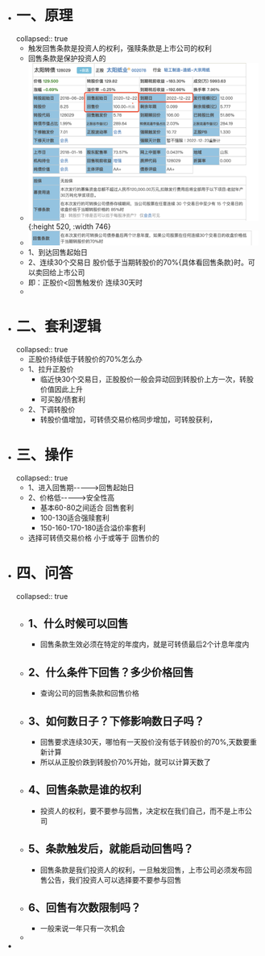 - # 一、原理
  collapsed:: true
	- 触发回售条款是投资人的权利，强赎条款是上市公司的权利
	- 回售条款是保护投资人的
	- ![image.png](../assets/image_1668607316616_0.png){:height 520, :width 746}
	- ![image.png](../assets/image_1668607448019_0.png)
	- 1、到达回售起始日
	- 2、连续30个交易日 股价低于当期转股价的70%{具体看回售条款}时。可以卖回给上市公司
	- 即：正股价<回售触发价   连续30天时
	-
- # 二、套利逻辑
  collapsed:: true
	- 正股价持续低于转股价的70%怎么办
	- 1、拉升正股价
		- 临近快30个交易日，正股股价一般会异动回到转股价上方一次，转股价值因此上升
		- 可买股/债套利
	- 2、下调转股价
		- 转股价值增加，可转债交易价格同步增加，可转股获利，
- # 三、操作
  collapsed:: true
	- 1、进入回售期----->回售起始日
	- 2、价格低----->安全性高
		- 基本60-80之间适合 回售套利
		- 100-130适合强赎套利
		- 150-160-170-180适合溢价率套利
	- 选择可转债交易价格    小于或等于   回售价的
- # 四、问答
  collapsed:: true
	- ## 1、什么时候可以回售
		- 回售条款生效必须在特定的年度内，就是可转债最后2个计息年度内
	- ## 2、什么条件下回售？多少价格回售
		- 查询公司的回售条款和回售价格
	- ## 3、如何数日子？下修影响数日子吗？
		- 回售要求连续30天，哪怕有一天股价没有低于转股价的70%,天数要重新计算
		- 所以从正股价跌到转股价70%开始，就可以计算天数了
	- ## 4、回售条款是谁的权利
		- 投资人的权利，要不要参与回售，决定权在我们自己，而不是上市公司
	- ## 5、条款触发后，就能启动回售吗？
		- 回售条款是我们投资人的权利，一旦触发回售，上市公司必须发布回售公告，我们投资人可以选择要不要参与回售
	- ## 6、回售有次数限制吗？
		- 一般来说一年只有一次机会
	-
-